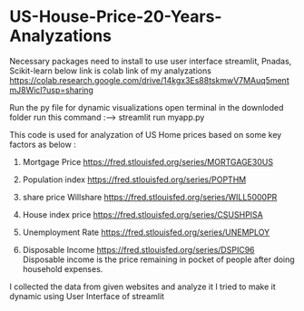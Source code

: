 # US-House-Price-20-Years-Analyzations

Necessary packages need to install to use user interface
streamlit, Pnadas, Scikit-learn
below link is colab link of my analyzations
https://colab.research.google.com/drive/14kgx3Es88tskmwV7MAuq5mentmJ8WicI?usp=sharing

Run the py file for dynamic visualizations
open terminal in the downloded folder
run this command :-->  streamlit run myapp.py

This code is used for analyzation of US Home prices based on some key factors as below :

1) Mortgage Price https://fred.stlouisfed.org/series/MORTGAGE30US

2) Population index https://fred.stlouisfed.org/series/POPTHM

3) share price Willshare https://fred.stlouisfed.org/series/WILL5000PR

4) House index price https://fred.stlouisfed.org/series/CSUSHPISA

5) Unemployment Rate https://fred.stlouisfed.org/series/UNEMPLOY

6) Disposable Income https://fred.stlouisfed.org/series/DSPIC96
 Disposable income is the price remaining in pocket of people after doing household expenses.

I collected the data from given websites and analyze it I tried to make it dynamic using User Interface of streamlit
